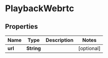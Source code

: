 # PlaybackWebrtc

## Properties
Name | Type | Description | Notes
------------ | ------------- | ------------- | -------------
**url** | **String** |  |  [optional]
